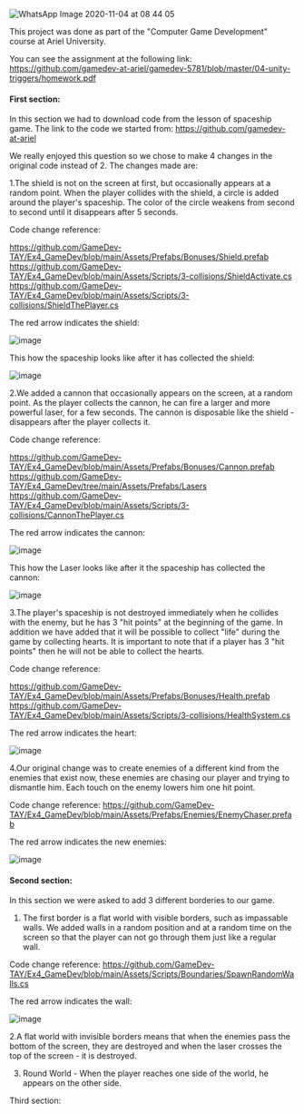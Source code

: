 ![WhatsApp Image 2020-11-04 at 08 44 05](https://user-images.githubusercontent.com/57855070/98078036-f4b04180-1e79-11eb-9bde-48b3d32a201f.jpeg)

This project was done as part of the "Computer Game Development" course at Ariel University.

You can see the assignment at the following link: 
https://github.com/gamedev-at-ariel/gamedev-5781/blob/master/04-unity-triggers/homework.pdf

#### First section:
In this section we had to download code from the lesson of spaceship game.
The link to the code we started from: https://github.com/gamedev-at-ariel

We really enjoyed this question so we chose to make 4 changes in the original code instead of 2. The changes made are:

1.The shield is not on the screen at first, but occasionally appears at a random point. When the player collides with the shield, a circle is added around the player's spaceship. The color of the circle weakens from second to second until it disappears after 5 seconds.

Code change reference:

https://github.com/GameDev-TAY/Ex4_GameDev/blob/main/Assets/Prefabs/Bonuses/Shield.prefab
https://github.com/GameDev-TAY/Ex4_GameDev/blob/main/Assets/Scripts/3-collisions/ShieldActivate.cs
https://github.com/GameDev-TAY/Ex4_GameDev/blob/main/Assets/Scripts/3-collisions/ShieldThePlayer.cs

The red arrow indicates the shield:

![image](https://user-images.githubusercontent.com/57855070/99460587-c8e09180-2938-11eb-9053-6a7bbf5c2ed1.png)

This how the spaceship looks like after it has collected the shield:

![image](https://user-images.githubusercontent.com/57855070/99460739-12c97780-2939-11eb-803e-2326f6769477.png)

2.We added a cannon that occasionally appears on the screen, at a random point. As the player collects the cannon, he can fire a larger and more powerful laser, for a few seconds. The cannon is disposable like the shield - disappears after the player collects it.

Code change reference:

https://github.com/GameDev-TAY/Ex4_GameDev/blob/main/Assets/Prefabs/Bonuses/Cannon.prefab
https://github.com/GameDev-TAY/Ex4_GameDev/tree/main/Assets/Prefabs/Lasers
https://github.com/GameDev-TAY/Ex4_GameDev/blob/main/Assets/Scripts/3-collisions/CannonThePlayer.cs

The red arrow indicates the cannon:

![image](https://user-images.githubusercontent.com/57855070/99461291-393be280-293a-11eb-8e15-7b9076ad1d50.png)

This how the Laser looks like after it the spaceship has collected the cannon:

![image](https://user-images.githubusercontent.com/57855070/99461614-c8e19100-293a-11eb-91ef-91bec6232c7f.png)

3.The player's spaceship is not destroyed immediately when he collides with the enemy, but he has 3 "hit points" at the beginning of the game.
In addition we have added that it will be possible to collect "life" during the game by collecting hearts. It is important to note that if a player has 3 "hit points" then he will not be able to collect the hearts.

Code change reference:

https://github.com/GameDev-TAY/Ex4_GameDev/blob/main/Assets/Prefabs/Bonuses/Health.prefab
https://github.com/GameDev-TAY/Ex4_GameDev/blob/main/Assets/Scripts/3-collisions/HealthSystem.cs

The red arrow indicates the heart:

![image](https://user-images.githubusercontent.com/57855070/99462228-e3683a00-293b-11eb-82df-2c43aba38128.png)

4.Our original change was to create enemies of a different kind from the enemies that exist now, these enemies are chasing our player and trying to dismantle him. Each touch on the enemy lowers him one hit point.

Code change reference:
https://github.com/GameDev-TAY/Ex4_GameDev/blob/main/Assets/Prefabs/Enemies/EnemyChaser.prefab

The red arrow indicates the new enemies:

![image](https://user-images.githubusercontent.com/57855070/99462975-7bb2ee80-293d-11eb-9331-97254adc1d55.png)

#### Second section:
In this section we were asked to add 3 different borderies to our game.
1. The first border is a flat world with visible borders, such as impassable walls.
We added walls in a random position and at a random time on the screen so that the player can not go through them just like a regular wall.

Code change reference:
https://github.com/GameDev-TAY/Ex4_GameDev/blob/main/Assets/Scripts/Boundaries/SpawnRandomWalls.cs

The red arrow indicates the wall:

![image](https://user-images.githubusercontent.com/57855070/99463531-a782a400-293e-11eb-9f3a-35308894289b.png)


2.A flat world with invisible borders means that when the enemies pass the bottom of the screen, they are destroyed and when the laser crosses the top of the screen - it is destroyed.

3. Round World - When the player reaches one side of the world, he appears on the other side.

Third section:






